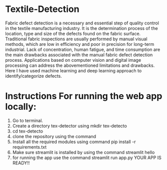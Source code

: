 #                                                                    Textile-Detection
Fabric defect detection is a necessary and essential step of quality control in the textile manufacturing industry. It is the determination process of the location, type and size of the defects found on the fabric surface. Traditional fabric inspections are usually performed by manual visual methods, which are low in efficiency and poor in precision for long-term industrial. Lack of concentration, human fatigue, and time consumption are the main drawbacks associated with the manual fabric defect detection process. Applications based on computer vision and digital image processing can address the abovementioned limitations and drawbacks. Here I have used machine learning and deep learning approach to identify/categorize defects.

# Instructions For running the web app locally:
1. Go to terminal.
2. Create a directory tex-detector using mkdir tex-detecto
3. cd tex-detecto
4. clone the repository using the command
5. Install all the required modules using command pip install -r requirements.txt
6. Make sure streamlit is installed by using the command streamlit hello
7. for running the app use the command streamlit run app.py
YOUR APP IS READY!!
